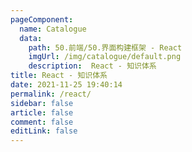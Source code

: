 ```yaml
---
pageComponent: 
  name: Catalogue
  data: 
    path: 50.前端/50.界面构建框架 - React
    imgUrl: /img/catalogue/default.png
    description:  React - 知识体系
title: React - 知识体系
date: 2021-11-25 19:40:14
permalink: /react/
sidebar: false
article: false
comment: false
editLink: false
---
```

